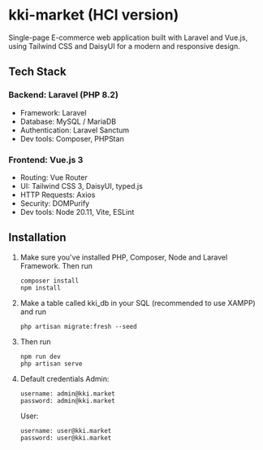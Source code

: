 # kki-market (HCI version)
Single-page E-commerce web application built with Laravel and Vue.js, using Tailwind CSS and DaisyUI for a modern and responsive design.

## Tech Stack
### Backend: Laravel (PHP 8.2)
- Framework: Laravel
- Database: MySQL / MariaDB
- Authentication: Laravel Sanctum
- Dev tools: Composer, PHPStan

### Frontend: Vue.js 3
- Routing: Vue Router
- UI: Tailwind CSS 3, DaisyUI, typed.js
- HTTP Requests: Axios
- Security: DOMPurify
- Dev tools: Node 20.11, Vite, ESLint

## Installation
1. Make sure you've installed PHP, Composer, Node and Laravel Framework. Then run
    ```
    composer install
    npm install
    ```
2. Make a table called kki_db in your SQL (recommended to use XAMPP) and run
    ```
    php artisan migrate:fresh --seed
    ```
3. Then run
    ```
    npm run dev
    php artisan serve
    ```
4. Default credentials
   Admin:
    ```
    username: admin@kki.market
    password: admin@kki.market
    ```
   User:
    ```
    username: user@kki.market
    password: user@kki.market
    ```

